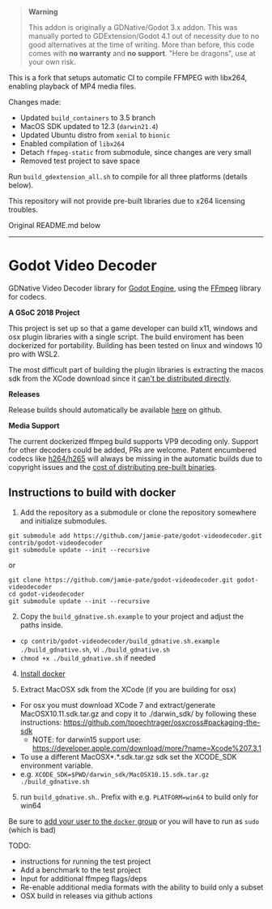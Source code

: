 > **Warning**
> 
> This addon is originally a GDNative/Godot 3.x addon. This was manually ported to GDExtension/Godot 4.1 out of necessity due to no good alternatives at the time of writing. More than before, this code comes with **no warranty** and **no support**. "Here be dragons", use at your own risk.

This is a fork that setups automatic CI to compile FFMPEG with libx264, enabling playback of MP4 media files.

Changes made:
  - Updated `build_containers` to 3.5 branch
  - MacOS SDK updated to 12.3 (`darwin21.4`)
  - Updated Ubuntu distro from `xenial` to `bionic`
  - Enabled compilation of `libx264`
  - Detach `ffmpeg-static` from submodule, since changes are very small
  - Removed test project to save space

Run `build_gdextension_all.sh` to compile for all three platforms (details below).

This repository will not provide pre-built libraries due to x264 licensing troubles.

Original README.md below

-----

# Godot Video Decoder

GDNative Video Decoder library for [Godot Engine](https://godotengine.org),
using the [FFmpeg](https://ffmpeg.org) library for codecs.

**A GSoC 2018 Project**

This project is set up so that a game developer can build x11, windows and osx plugin libraries with a single script. The build enviroment has been dockerized for portability. Building has been tested on linux and windows 10 pro with WSL2.

The most difficult part of building the plugin libraries is extracting the macos sdk from the XCode download since it [can't be distributed directly](https://www.apple.com/legal/sla/docs/xcode.pdf).

**Releases**

Release builds should automatically be available [here](/releases/latest) on github.

**Media Support**

The current dockerized ffmpeg build supports VP9 decoding only. Support for other decoders could be added, PRs are welcome.
Patent encumbered codecs like [h264/h265](https://www.mpegla.com/wp-content/uploads/avcweb.pdf) will always be missing in the automatic builds due to copyright issues and the [cost of distributing pre-built binaries](https://jina-liu.medium.com/settle-your-questions-about-h-264-license-cost-once-and-for-all-hopefully-a058c2149256#5e65).

## Instructions to build with docker

1. Add the repository as a submodule or clone the repository somewhere and initialize submodules.

```
git submodule add https://github.com/jamie-pate/godot-videodecoder.git contrib/godot-videodecoder
git submodule update --init --recursive
```

or

```
git clone https://github.com/jamie-pate/godot-videodecoder.git godot-videodecoder
cd godot-videodecoder
git submodule update --init --recursive
```

2. Copy the `build_gdnative.sh.example` to your project and adjust the paths inside.

* `cp contrib/godot-videodecoder/build_gdnative.sh.example ./build_gdnative.sh`, vi `./build_gdnative.sh`
* `chmod +x ./build_gdnative.sh` if needed

4. [Install docker](https://docs.docker.com/get-docker/)

5. Extract MacOSX sdk from the XCode (if you are building for osx)

* For osx you must download XCode 7 and extract/generate MacOSX10.11.sdk.tar.gz and copy it to ./darwin_sdk/ by following these instructions: https://github.com/tpoechtrager/osxcross#packaging-the-sdk
  * NOTE: for darwin15 support use: https://developer.apple.com/download/more/?name=Xcode%207.3.1
* To use a different MacOSX*.*.sdk.tar.gz sdk set the XCODE_SDK environment variable. <!-- TODO: test this -->
* e.g. `XCODE_SDK=$PWD/darwin_sdk/MacOSX10.15.sdk.tar.gz ./build_gdnative.sh`

5. run `build_gdnative.sh`.. Prefix with e.g. `PLATFORM=win64` to build only for win64

Be sure to [add your user to the `docker` group](https://docs.docker.com/engine/install/linux-postinstall/) or you will have to run as `sudo` (which is bad)

TODO:

* instructions for running the test project
* Add a benchmark to the test project
* Input for additional ffmpeg flags/deps
* Re-enable additional media formats with the ability to build only a subset
* OSX build in releases via github actions
